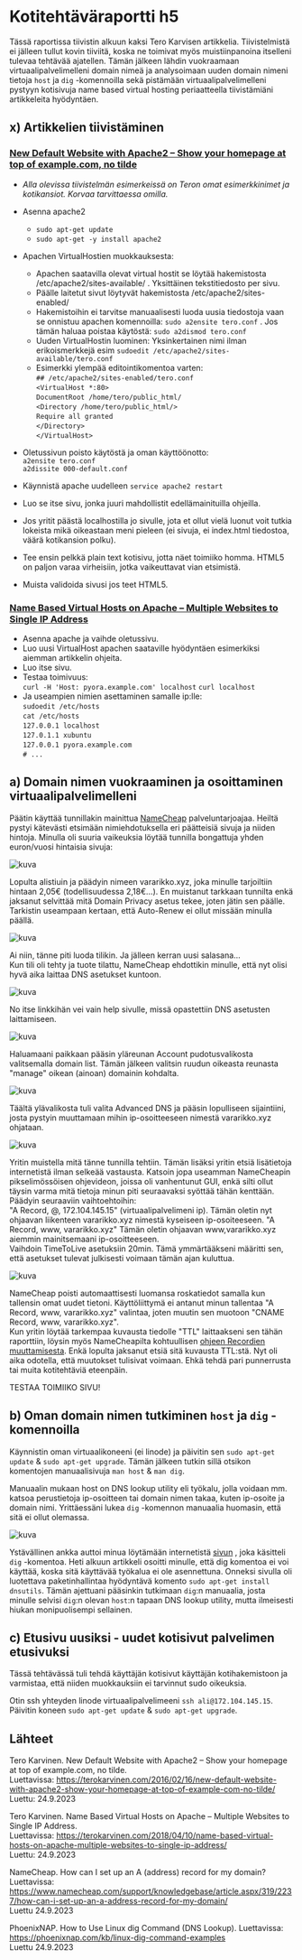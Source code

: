 
# Kotitehtäväraportti h5  

Tässä raportissa tiivistin alkuun kaksi Tero Karvisen artikkelia. Tiivistelmistä ei jälleen tullut kovin tiiviitä, koska ne toimivat myös muistiinpanoina itselleni tulevaa tehtävää ajatellen. Tämän jälkeen lähdin vuokraamaan virtuaalipalvelimelleni domain nimeä ja analysoimaan uuden domain nimeni tietoja `host` ja `dig` -komennoilla sekä pistämään virtuaalipalvelimelleni pystyyn kotisivuja name based virtual hosting periaatteella tiivistämiäni artikkeleita hyödyntäen.  

## x) Artikkelien tiivistäminen  

### [New Default Website with Apache2 – Show your homepage at top of example.com, no tilde](https://terokarvinen.com/2016/02/16/new-default-website-with-apache2-show-your-homepage-at-top-of-example-com-no-tilde/ "Ensimmäinen artikkeli")  

  - _Alla olevissa tiivistelmän esimerkeissä on Teron omat esimerkkinimet ja kotikansiot. Korvaa tarvittaessa omilla._

  - Asenna apache2  
    - `sudo apt-get update`  
    - `sudo apt-get -y install apache2`  
  - Apachen VirtualHostien muokkauksesta:
    - Apachen saatavilla olevat virtual hostit se löytää hakemistosta /etc/apache2/sites-available/ . Yksittäinen tekstitiedosto per sivu.
    - Päälle laitetut sivut löytyvät hakemistosta /etc/apache2/sites-enabled/  
    - Hakemistoihin ei tarvitse manuaalisesti luoda uusia tiedostoja vaan se onnistuu apachen komennoilla: `sudo a2ensite tero.conf` . Jos tämän haluaa poistaa käytöstä: `sudo a2dismod tero.conf`   
    - Uuden VirtualHostin luominen: Yksinkertainen nimi ilman erikoismerkkejä esim `sudoedit /etc/apache2/sites-available/tero.conf`  
    - Esimerkki ylempää editointikomentoa varten:        
     `## /etc/apache2/sites-enabled/tero.conf`  
      `<VirtualHost *:80>`  
      `DocumentRoot /home/tero/public_html/`  
      `<Directory /home/tero/public_html/>`  
      `Require all granted`  
      `</Directory>`  
      `</VirtualHost>`  
  - Oletussivun poisto käytöstä ja oman käyttöönotto:  
    `a2ensite tero.conf`  
    `a2dissite 000-default.conf`  
  - Käynnistä apache uudelleen `service apache2 restart`
  - Luo se itse sivu, jonka juuri mahdollistit edellämainituilla ohjeilla.
  - Jos yritit päästä localhostilla jo sivulle, jota et ollut vielä luonut voit tutkia lokeista mikä oikeastaan meni pieleen (ei sivuja, ei index.html tiedostoa, väärä kotikansion polku).
  - Tee ensin pelkkä plain text kotisivu, jotta näet toimiiko homma. HTML5 on paljon varaa virheisiin, jotka vaikeuttavat vian etsimistä.
  - Muista validoida sivusi jos teet HTML5.  

### [Name Based Virtual Hosts on Apache – Multiple Websites to Single IP Address](https://terokarvinen.com/2018/04/10/name-based-virtual-hosts-on-apache-multiple-websites-to-single-ip-address/ "Toinen artikkeli")  

  - Asenna apache ja vaihde oletussivu.  
  - Luo uusi VirtualHost apachen saataville hyödyntäen esimerkiksi aiemman artikkelin ohjeita.  
  - Luo itse sivu.
  - Testaa toimivuus:  
    `curl -H 'Host: pyora.example.com' localhost`
    `curl localhost`  
  - Ja useampien nimien asettaminen samalle ip:lle:  
    `sudoedit /etc/hosts`  
    `cat /etc/hosts`   
    `127.0.0.1 localhost`   
    `127.0.1.1 xubuntu`   
    `127.0.0.1 pyora.example.com`   
    `# ...`   

## a) Domain nimen vuokraaminen ja osoittaminen virtuaalipalvelimelleni  

Päätin käyttää tunnillakin mainittua [NameCheap](https://www.namecheap.com/ "NameCheap etusivu") palveluntarjoajaa. Heiltä pystyi kätevästi etsimään nimiehdotuksella eri päätteisiä sivuja ja niiden hintoja. Minulla oli suuria vaikeuksia löytää tunnilla bongattuja yhden euron/vuosi hintaisia sivuja:  

![kuva](https://github.com/Romaalie/LinuxPalvelimet_Kotitehtavat/assets/143311643/8a96aa8f-4da8-41de-be04-c273a95553a3)

Lopulta alistiuin ja päädyin nimeen vararikko.xyz, joka minulle tarjoiltiin hintaan 2,05€ (todellisuudessa 2,18€...). En muistanut tarkkaan tunnilta enkä jaksanut selvittää mitä Domain Privacy asetus tekee, joten jätin sen päälle. Tarkistin useampaan kertaan, että Auto-Renew ei ollut missään minulla päällä.  

![kuva](https://github.com/Romaalie/LinuxPalvelimet_Kotitehtavat/assets/143311643/a25c86fd-4867-47c9-b06c-b0d2dfe9c705)

Ai niin, tänne piti luoda tilikin. Ja jälleen kerran uusi salasana...  
Kun tili oli tehty ja tuote tilattu, NameCheap ehdottikin minulle, että nyt olisi hyvä aika laittaa DNS asetukset kuntoon.

![kuva](https://github.com/Romaalie/LinuxPalvelimet_Kotitehtavat/assets/143311643/dfe0f8d5-2024-4442-a0ab-a671bf4adbb1)

No itse linkkihän vei vain help sivulle, missä opastettiin DNS asetusten laittamiseen.

![kuva](https://github.com/Romaalie/LinuxPalvelimet_Kotitehtavat/assets/143311643/af4bbd64-ed3d-4df9-98bb-e81518072136)

Haluamaani paikkaan pääsin yläreunan Account pudotusvalikosta valitsemalla domain list. Tämän jälkeen valitsin ruudun oikeasta reunasta "manage" oikean (ainoan) domainin kohdalta.  

![kuva](https://github.com/Romaalie/LinuxPalvelimet_Kotitehtavat/assets/143311643/763bde83-84e3-4abf-a734-afa8ffdc84d8)

Täältä ylävalikosta tuli valita Advanced DNS ja pääsin lopulliseen sijaintiini, josta pystyin muuttamaan mihin ip-osoitteeseen nimestä vararikko.xyz ohjataan.  

![kuva](https://github.com/Romaalie/LinuxPalvelimet_Kotitehtavat/assets/143311643/f47e277b-591b-4c9b-b9d2-31378c921a15)

Yritin muistella mitä tänne tunnilla tehtiin. Tämän lisäksi yritin etsiä lisätietoja internetistä ilman selkeää vastausta. Katsoin jopa useamman NameCheapin pikselimössöisen ohjevideon, joissa oli vanhentunut GUI, enkä silti ollut täysin varma mitä tietoja minun piti seuraavaksi syöttää tähän kenttään.  
Päädyin seuraaviin vaihtoehtoihin:  
"A Record, @, 172.104.145.15" (virtuaalipalvelimeni ip). Tämän oletin nyt ohjaavan liikenteen vararikko.xyz nimestä kyseiseen ip-osoiteeseen.
"A Record, www, vararikko.xyz" Tämän oletin ohjaavan www,vararikko.xyz aiemmin mainitsemaani ip-osoitteeseen.  
Vaihdoin TimeToLive asetuksiin 20min. Tämä ymmärtääkseni määritti sen, että asetukset tulevat julkisesti voimaan tämän ajan kuluttua.

![kuva](https://github.com/Romaalie/LinuxPalvelimet_Kotitehtavat/assets/143311643/b00c0bf8-065d-4e13-90f0-aa3a8b57ae64)

NameCheap poisti automaattisesti luomansa roskatiedot samalla kun tallensin omat uudet tietoni. Käyttöliittymä ei antanut minun tallentaa "A Record, www, vararikko.xyz" valintaa, joten muutin sen muotoon "CNAME Record, www, vararikko.xyz".  
Kun yritin löytää tarkempaa kuvausta tiedolle "TTL" laittaakseni sen tähän raporttiin, löysin myös NameCheapilta kohtuullisen [ohjeen Recordien muuttamisesta](https://www.namecheap.com/support/knowledgebase/article.aspx/319/2237/how-can-i-set-up-an-a-address-record-for-my-domain/ "NameCheap - How can I set up an A (address) record for my domain?"). Enkä lopulta jaksanut etsiä sitä kuvausta TTL:stä. Nyt oli aika odotella, että muutokset tulisivat voimaan. Ehkä tehdä pari punnerrusta tai muita kotitehtäviä eteenpäin.  

TESTAA TOIMIIKO SIVU!

## b) Oman domain nimen tutkiminen `host` ja `dig` -komennoilla  

Käynnistin oman virtuaalikoneeni (ei linode) ja päivitin sen `sudo apt-get update` & `sudo apt-get upgrade`. Tämän jälkeen tutkin sillä otsikon komentojen manuaalisivuja `man host` & `man dig`.  

Manuaalin mukaan host on DNS lookup utility eli työkalu, jolla voidaan mm. katsoa perustietoja ip-osoitteen tai domain nimen takaa, kuten ip-osoite ja domain nimi.
Yrittäessäni lukea `dig` -komennon manuaalia huomasin, että sitä ei ollut olemassa.  

![kuva](https://github.com/Romaalie/LinuxPalvelimet_Kotitehtavat/assets/143311643/37a96a98-2856-41df-b332-7f18040589fb)  

Ystävällinen ankka auttoi minua löytämään internetistä [sivun](https://phoenixnap.com/kb/linux-dig-command-examples "PhoenixNAP - How to Use Linux dig Command (DNS Lookup)") , joka käsitteli `dig` -komentoa. Heti alkuun artikkeli osoitti minulle, että dig komentoa ei voi käyttää, koska sitä käyttävää työkalua ei ole asennettuna. Onneksi sivulla oli luotettava paketinhallintaa hyödyntävä komento `sudo apt-get install dnsutils`. Tämän ajettuani pääsinkin tutkimaan `dig`:n manuaalia, josta minulle selvisi `dig`:n olevan `host`:n tapaan DNS lookup utility, mutta ilmeisesti hiukan monipuolisempi sellainen.  


## c) Etusivu uusiksi - uudet kotisivut palvelimen etusivuksi  

Tässä tehtävässä tuli tehdä käyttäjän kotisivut käyttäjän kotihakemistoon ja varmistaa, että niiden muokkauksiin ei tarvinnut sudo oikeuksia.  

Otin ssh yhteyden linode virtuaalipalvelimeeni `ssh ali@172.104.145.15`. Päivitin koneen `sudo apt-get update` & `sudo apt-get upgrade`.







## **Lähteet**

Tero Karvinen. New Default Website with Apache2 – Show your homepage at top of example.com, no tilde.  
Luettavissa: https://terokarvinen.com/2016/02/16/new-default-website-with-apache2-show-your-homepage-at-top-of-example-com-no-tilde/  
Luettu: 24.9.2023  

Tero Karvinen. Name Based Virtual Hosts on Apache – Multiple Websites to Single IP Address.  
Luettavissa: https://terokarvinen.com/2018/04/10/name-based-virtual-hosts-on-apache-multiple-websites-to-single-ip-address/  
Luettu: 24.9.2023  

NameCheap. How can I set up an A (address) record for my domain?  
Luettavissa: https://www.namecheap.com/support/knowledgebase/article.aspx/319/2237/how-can-i-set-up-an-a-address-record-for-my-domain/  
Luettu 24.9.2023  

PhoenixNAP. How to Use Linux dig Command (DNS Lookup).
Luettavissa: https://phoenixnap.com/kb/linux-dig-command-examples  
Luettu 24.9.2023  
